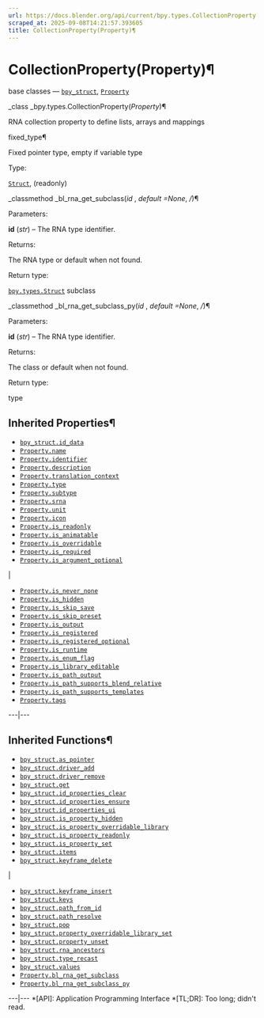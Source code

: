 ```yaml
---
url: https://docs.blender.org/api/current/bpy.types.CollectionProperty.html
scraped_at: 2025-09-08T14:21:57.393605
title: CollectionProperty(Property)¶
---
```


# CollectionProperty(Property)¶  
  
base classes — [`bpy_struct`](bpy.types.bpy_struct.html#bpy.types.bpy_struct
"bpy.types.bpy_struct"),
[`Property`](bpy.types.Property.html#bpy.types.Property "bpy.types.Property")

_class _bpy.types.CollectionProperty(_Property_)¶

    

RNA collection property to define lists, arrays and mappings

fixed_type¶

    

Fixed pointer type, empty if variable type

Type:

    

[`Struct`](bpy.types.Struct.html#bpy.types.Struct "bpy.types.Struct"),
(readonly)

_classmethod _bl_rna_get_subclass(_id_ , _default =None_, _/_)¶

    

Parameters:

    

**id** (_str_) – The RNA type identifier.

Returns:

    

The RNA type or default when not found.

Return type:

    

[`bpy.types.Struct`](bpy.types.Struct.html#bpy.types.Struct
"bpy.types.Struct") subclass

_classmethod _bl_rna_get_subclass_py(_id_ , _default =None_, _/_)¶

    

Parameters:

    

**id** (_str_) – The RNA type identifier.

Returns:

    

The class or default when not found.

Return type:

    

type

## Inherited Properties¶

  * [`bpy_struct.id_data`](bpy.types.bpy_struct.html#bpy.types.bpy_struct.id_data "bpy.types.bpy_struct.id_data")
  * [`Property.name`](bpy.types.Property.html#bpy.types.Property.name "bpy.types.Property.name")
  * [`Property.identifier`](bpy.types.Property.html#bpy.types.Property.identifier "bpy.types.Property.identifier")
  * [`Property.description`](bpy.types.Property.html#bpy.types.Property.description "bpy.types.Property.description")
  * [`Property.translation_context`](bpy.types.Property.html#bpy.types.Property.translation_context "bpy.types.Property.translation_context")
  * [`Property.type`](bpy.types.Property.html#bpy.types.Property.type "bpy.types.Property.type")
  * [`Property.subtype`](bpy.types.Property.html#bpy.types.Property.subtype "bpy.types.Property.subtype")
  * [`Property.srna`](bpy.types.Property.html#bpy.types.Property.srna "bpy.types.Property.srna")
  * [`Property.unit`](bpy.types.Property.html#bpy.types.Property.unit "bpy.types.Property.unit")
  * [`Property.icon`](bpy.types.Property.html#bpy.types.Property.icon "bpy.types.Property.icon")
  * [`Property.is_readonly`](bpy.types.Property.html#bpy.types.Property.is_readonly "bpy.types.Property.is_readonly")
  * [`Property.is_animatable`](bpy.types.Property.html#bpy.types.Property.is_animatable "bpy.types.Property.is_animatable")
  * [`Property.is_overridable`](bpy.types.Property.html#bpy.types.Property.is_overridable "bpy.types.Property.is_overridable")
  * [`Property.is_required`](bpy.types.Property.html#bpy.types.Property.is_required "bpy.types.Property.is_required")
  * [`Property.is_argument_optional`](bpy.types.Property.html#bpy.types.Property.is_argument_optional "bpy.types.Property.is_argument_optional")

|

  * [`Property.is_never_none`](bpy.types.Property.html#bpy.types.Property.is_never_none "bpy.types.Property.is_never_none")
  * [`Property.is_hidden`](bpy.types.Property.html#bpy.types.Property.is_hidden "bpy.types.Property.is_hidden")
  * [`Property.is_skip_save`](bpy.types.Property.html#bpy.types.Property.is_skip_save "bpy.types.Property.is_skip_save")
  * [`Property.is_skip_preset`](bpy.types.Property.html#bpy.types.Property.is_skip_preset "bpy.types.Property.is_skip_preset")
  * [`Property.is_output`](bpy.types.Property.html#bpy.types.Property.is_output "bpy.types.Property.is_output")
  * [`Property.is_registered`](bpy.types.Property.html#bpy.types.Property.is_registered "bpy.types.Property.is_registered")
  * [`Property.is_registered_optional`](bpy.types.Property.html#bpy.types.Property.is_registered_optional "bpy.types.Property.is_registered_optional")
  * [`Property.is_runtime`](bpy.types.Property.html#bpy.types.Property.is_runtime "bpy.types.Property.is_runtime")
  * [`Property.is_enum_flag`](bpy.types.Property.html#bpy.types.Property.is_enum_flag "bpy.types.Property.is_enum_flag")
  * [`Property.is_library_editable`](bpy.types.Property.html#bpy.types.Property.is_library_editable "bpy.types.Property.is_library_editable")
  * [`Property.is_path_output`](bpy.types.Property.html#bpy.types.Property.is_path_output "bpy.types.Property.is_path_output")
  * [`Property.is_path_supports_blend_relative`](bpy.types.Property.html#bpy.types.Property.is_path_supports_blend_relative "bpy.types.Property.is_path_supports_blend_relative")
  * [`Property.is_path_supports_templates`](bpy.types.Property.html#bpy.types.Property.is_path_supports_templates "bpy.types.Property.is_path_supports_templates")
  * [`Property.tags`](bpy.types.Property.html#bpy.types.Property.tags "bpy.types.Property.tags")

  
---|---  
  
## Inherited Functions¶

  * [`bpy_struct.as_pointer`](bpy.types.bpy_struct.html#bpy.types.bpy_struct.as_pointer "bpy.types.bpy_struct.as_pointer")
  * [`bpy_struct.driver_add`](bpy.types.bpy_struct.html#bpy.types.bpy_struct.driver_add "bpy.types.bpy_struct.driver_add")
  * [`bpy_struct.driver_remove`](bpy.types.bpy_struct.html#bpy.types.bpy_struct.driver_remove "bpy.types.bpy_struct.driver_remove")
  * [`bpy_struct.get`](bpy.types.bpy_struct.html#bpy.types.bpy_struct.get "bpy.types.bpy_struct.get")
  * [`bpy_struct.id_properties_clear`](bpy.types.bpy_struct.html#bpy.types.bpy_struct.id_properties_clear "bpy.types.bpy_struct.id_properties_clear")
  * [`bpy_struct.id_properties_ensure`](bpy.types.bpy_struct.html#bpy.types.bpy_struct.id_properties_ensure "bpy.types.bpy_struct.id_properties_ensure")
  * [`bpy_struct.id_properties_ui`](bpy.types.bpy_struct.html#bpy.types.bpy_struct.id_properties_ui "bpy.types.bpy_struct.id_properties_ui")
  * [`bpy_struct.is_property_hidden`](bpy.types.bpy_struct.html#bpy.types.bpy_struct.is_property_hidden "bpy.types.bpy_struct.is_property_hidden")
  * [`bpy_struct.is_property_overridable_library`](bpy.types.bpy_struct.html#bpy.types.bpy_struct.is_property_overridable_library "bpy.types.bpy_struct.is_property_overridable_library")
  * [`bpy_struct.is_property_readonly`](bpy.types.bpy_struct.html#bpy.types.bpy_struct.is_property_readonly "bpy.types.bpy_struct.is_property_readonly")
  * [`bpy_struct.is_property_set`](bpy.types.bpy_struct.html#bpy.types.bpy_struct.is_property_set "bpy.types.bpy_struct.is_property_set")
  * [`bpy_struct.items`](bpy.types.bpy_struct.html#bpy.types.bpy_struct.items "bpy.types.bpy_struct.items")
  * [`bpy_struct.keyframe_delete`](bpy.types.bpy_struct.html#bpy.types.bpy_struct.keyframe_delete "bpy.types.bpy_struct.keyframe_delete")

|

  * [`bpy_struct.keyframe_insert`](bpy.types.bpy_struct.html#bpy.types.bpy_struct.keyframe_insert "bpy.types.bpy_struct.keyframe_insert")
  * [`bpy_struct.keys`](bpy.types.bpy_struct.html#bpy.types.bpy_struct.keys "bpy.types.bpy_struct.keys")
  * [`bpy_struct.path_from_id`](bpy.types.bpy_struct.html#bpy.types.bpy_struct.path_from_id "bpy.types.bpy_struct.path_from_id")
  * [`bpy_struct.path_resolve`](bpy.types.bpy_struct.html#bpy.types.bpy_struct.path_resolve "bpy.types.bpy_struct.path_resolve")
  * [`bpy_struct.pop`](bpy.types.bpy_struct.html#bpy.types.bpy_struct.pop "bpy.types.bpy_struct.pop")
  * [`bpy_struct.property_overridable_library_set`](bpy.types.bpy_struct.html#bpy.types.bpy_struct.property_overridable_library_set "bpy.types.bpy_struct.property_overridable_library_set")
  * [`bpy_struct.property_unset`](bpy.types.bpy_struct.html#bpy.types.bpy_struct.property_unset "bpy.types.bpy_struct.property_unset")
  * [`bpy_struct.rna_ancestors`](bpy.types.bpy_struct.html#bpy.types.bpy_struct.rna_ancestors "bpy.types.bpy_struct.rna_ancestors")
  * [`bpy_struct.type_recast`](bpy.types.bpy_struct.html#bpy.types.bpy_struct.type_recast "bpy.types.bpy_struct.type_recast")
  * [`bpy_struct.values`](bpy.types.bpy_struct.html#bpy.types.bpy_struct.values "bpy.types.bpy_struct.values")
  * [`Property.bl_rna_get_subclass`](bpy.types.Property.html#bpy.types.Property.bl_rna_get_subclass "bpy.types.Property.bl_rna_get_subclass")
  * [`Property.bl_rna_get_subclass_py`](bpy.types.Property.html#bpy.types.Property.bl_rna_get_subclass_py "bpy.types.Property.bl_rna_get_subclass_py")

  
---|---
  *[API]: Application Programming Interface
  *[TL;DR]: Too long; didn't read.


